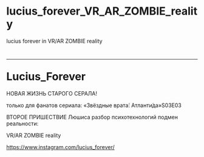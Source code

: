 # lucius_forever_VR_AR_ZOMBIE_reality
lucius forever in VR/AR ZOMBIE reality


<h1><hr>Lucius_Forever</h1>

НОВАЯ ЖИЗНЬ СТАРОГО СЕРАЛА!

только для фанатов сериала: «Звёздные врата́: Атланти́да»S03E03 

ВТОРОЕ ПРИШЕСТВИЕ Люшиса разбор психотехнологий подмен реальности:

VR/AR ZOMBIE reality

https://www.instagram.com/lucius_forever/
